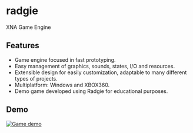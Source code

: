 # radgie
XNA Game Engine

## Features
* Game engine focused in fast prototyping.
* Easy management of graphics, sounds, states, I/O and resources.
* Extensible design for easily customization, adaptable to many different types of projects.
* Multiplatform: Windows and XBOX360.
* Demo game developed using Radgie for educational purposes.

## Demo
[![Game demo](http://img.youtube.com/vi/GAul6bz93ME/0.jpg)](http://www.youtube.com/watch?v=GAul6bz93ME)
